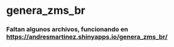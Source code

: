 # genera_zms_br

### Faltan algunos archivos, funcionando en https://andresmartinez.shinyapps.io/genera_zms_br/
